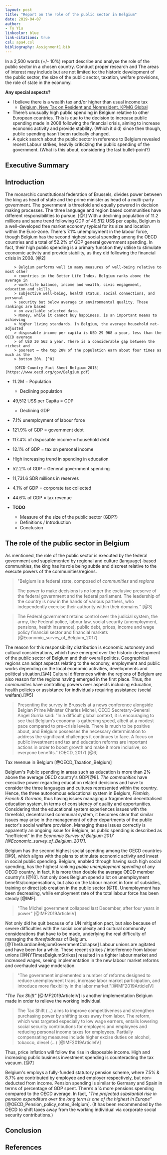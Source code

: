 ```yaml
---
layout: post
title: "Report on the role of the public sector in Belgium"
date: 2019-04-07
author:
- Ty Yiu
linkcolor: blue
link-citations: true
csl: apa4.csl
bibliography: Assignment1.bib
---
```


In a 2,500 words (+/- 10%) report describe and analyse the role of the public
sector in a chosen country. Conduct proper research and  The areas of interest
may include but are not limited to: the historic development of the public
sector, the size of the public sector, taxation, welfare provisions, the role of
state in the economy.

**Any special aspects?**

- I believe there is a wealth tax and/or higher than usual income tax
    - [Belgium, New Tax on Resident and Nonresident, KPMG Global](https://home.kpmg/xx/en/home/insights/2018/02/flash-alert-2018-024.html)
- There’s unusually high public spending in Belgium relative to other
  European countries. This is due to the decision to increase public
  spending made in 2008 following the financial crisis, aiming to increase
  economic activity and provide stability. (Which it did) since then though,
  public spending hasn’t been radically changed.
- A quick search about the public sector in reference to Belgium revealed
  recent Labour strikes, heavily criticizing the public spending of the
  government. (What is this about, considering the last bullet-point?) 

## Executive Summary


## Introduction 

The monarchic constitutional federation of Brussels, divides power between the
king as head of state and the prime minister as head of a multi-party
government. The government is threefold and equally powered in decision making
processes. The three language and region based communities have different
responsibilities to pursue. [@1] With a declining population of 11.2 millions
and same trend following GDP of 49,512 US$ per capita, Belgium is a
well-developed free market economy typical for its size and location within the
Euro-zone. There's 7.1% unemployment in the labour force, though Belgium has the
second highest social spending among the OECD countries and a total of 52.2% of
GDP general government spending. In fact, their high public spending is a
primary function they utilise to stimulate economic activity and provide
stability, as they did following the financial crisis in 2008. [@2]

        > Belgium performs well in many measures of well-being relative to most other
        > countries in the Better Life Index. Belgium ranks above the average in
        > work-life balance, income and wealth, civic engagement, education and skills,
        > subjective well-being, health status, social connections, and personal
        > security but below average in environmental quality. These rankings are based
        > on available selected data.
        > Money, while it cannot buy happiness, is an important means to achieving
        > higher living standards. In Belgium, the average household net-adjusted
        > disposable income per capita is USD 29 968 a year, less than the OECD average
        > of USD 30 563 a year. There is a considerable gap between the richest and
        > poorest – the top 20% of the population earn about four times as much as the
        > bottom 20%. [^0]

        [OECD Country Fact Sheet Belgium 2015](https://www.oecd.org/gov/Belgium.pdf)

- 11.2M = Population 
    - Declining population
- 49,512 US$ per Capita = GDP
    - Declining GDP
- 7.1% unemployment of labour force
- 121.9% of GDP = government debt
- 117.4% of disposable income = household debt
- 12.1% of GDP = tax on personal income 

- High increasing trend in spending in education
- 52.2% of GDP = General government spending 
- 11,731.6 SDR millions in reserves
- 4.1% of GDP = corporate tax collected
- 44.6% of GDP = tax revenue

- **TODO**
    - Measure of the size of the public sector (GDP?)
    - Definitions / Introduction
    - Conclusion

## The role of the public sector in Belgium 
As mentioned, the role of the public sector is executed by the federal
government and supplemented by regional and culture (language)-based communities,
the king has its role being subtle and discreet relative to the execute powers
of the communities/regions. 

> "Belgium is a federal state, composed of *communities* and *regions* 
> 
> The power to make decisions is no longer the exclusive preserve of the federal
> government and the federal parliament. The leadership of the country is now in
> the hands of various partners, who independently exercise their authority
> within their domains." [@3]

> The Federal government retains control over the judicial system, the army, the
> Federal police, labour law, social security (unemployment, pensions, health
> insurance), public debt, prices, income and wage policy financial sector and
> financial markets [@Economic_survey_of_Belgium_2017] 

The reason for this responsibility distribution is economic autonomy and
cultural considerations, which have emerged over the historic development of the
public sector of Belgium and their overall politics. Geographical regions can
adapt aspects relating to the economy, employment and public works depending on
the local economic activities, developments and political situation.[@4]
Cultural differences within the regions of Belgium are also reason for the
regions having emerged in the first place. Thus, *the communities* have
controlling powers over aspects including education, health policies or
assistance for individuals requiring assistance (social welfare).[@5]

> Presenting the survey in Brussels at a news conference alongside Belgian Prime
> Minister Charles Michel, OECD Secretary-General Angel Gurría said: “In a
> difficult global context, it is encouraging to see that Belgium’s economy is
> gathering speed, albeit at a modest pace compared to pre-crisis levels. There
> is much to be positive about, and Belgium possesses the necessary
> determination to address the significant challenges it continues to face. A
> focus on public investment and tax and education reforms are important actions
> in order to boost growth and make it more inclusive, so everyone benefits.”
> (OECD, 2017) [@6]

Tax revenue in Belgium 
[@OECD_Taxation_Belgium]

Belgium's Public spending in areas such as education is more than 2% above the
average OECD country's GDP[@8]. *The communities* have executive power regarding
education related decisions and have to consider the three languages and
cultures represented within the country. Hence, the three autonomous educational
system in Belgium, *Flemish, French & German*, thus having issues managing a
fragmented decentralised education system, in terms of consistency of quality
and opportunities. Considering that the educational system experiences issues
with the threefold, decentralised communal system, it becomes clear that
similar issues may arise in the management of other departments of the public
sector's social welfare provision. Managing these issues correctly is apparently
an ongoing issue for Belgium, as public spending is described as "inefficient"
in the *Economic Survey of Belgium 2017 [@Economic_survey_of_Belgium_2017]*.

Belgium has the second highest social spending among the OECD countries [@9], which
aligns with the plans to stimulate economic activity and invest in social public
spending. Belgium, enabled through having such high social spending, has the
highest ranking *public unemployment spending* of any OECD country, in fact, it
is more than double the average OECD member country's [@10]. Not only does
Belgium spend a lot on unemployment benefits/compensations, but also on the
labour market in form of subsidies, training or direct job creation in the
public sector [@11]. Unemployment has been decreasing, while employment rate of the
total labour force has been steady [@IMF]. 

> "The Michel government collapsed last December, after four years in power"
> [@IMF2019ArticleIV]

Not only did he quit because of a UN mitigation pact, but also because of severe
difficulties with the social complexity and cultural community considerations
that have to be made, underlying the real difficulty of managing the
*threefoldness* of Belgium. [@TheGuardianBelgiumGovernmentCollapse] Labour
unions are agitated and have been for a while. These recent strikes /
interference from labour unions [@NYTimesBelgiumStrikes] resulted in a tighter
labour market and increased wages, seeing implementation in the new labour
market reforms and overhauled wage moderation.

> "The government implemented a number of reforms designed to reduce
> unemployment traps, increase labor market participation, and introduce more
> flexibility in the labor market."[@IMF2019ArticleIV] 

*"The Tax Shift"* [@IMF2019ArticleIV] is another implementation Belgium made in
order to relieve the working individual.

> The Tax Shift (...) aims to improve competitiveness and strengthen purchasing
> power by shifting taxes away from labor. The reform, which was targeted
> especially to low wage earners, entails lowering social security contributions
> for employers and employees and reducing personal income taxes for employees.
> Partially compensating measures include higher excise duties on alcohol,
> tobacco, diesel (...) [@IMF2019ArticleIV]

Thus, price inflation will follow the rise in disposable income. High and
increasing public business investment spending is counteracting the tax vacuum.
[@7]

Belgium's employs a fully-funded statutory pension scheme, where 7.5% & 8.7% are
contributed by employee and employer respectively, but non-deducted from income.
Pension spending is similar to Germany and Spain in terms of percentage of GDP
spent. There’s a ¼ more pensions spending compared to the OECD average. In fact,
*"The projected substantial rise in pension expenditure over the long term is
one of the highest in Europe"* [@OECD_Pension_policy_notes_Belgium]. (It has
been recommended by the OECD to shift taxes away from the working individual via
corporate social security contributions.) 


## Conclusion

## References
